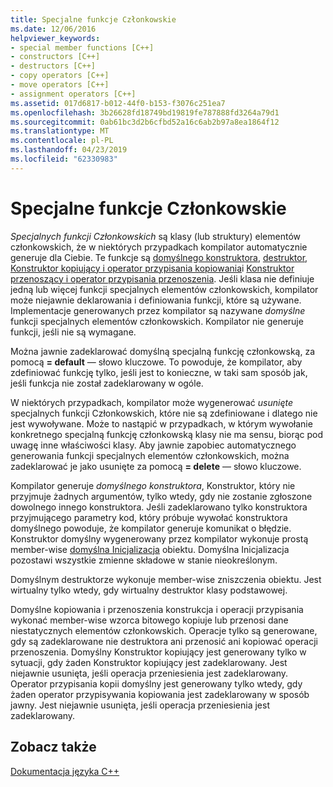 ```yaml
---
title: Specjalne funkcje Członkowskie
ms.date: 12/06/2016
helpviewer_keywords:
- special member functions [C++]
- constructors [C++]
- destructors [C++]
- copy operators [C++]
- move operators [C++]
- assignment operators [C++]
ms.assetid: 017d6817-b012-44f0-b153-f3076c251ea7
ms.openlocfilehash: 3b26628fd18749bd19819fe787888fd3264a79d1
ms.sourcegitcommit: 0ab61bc3d2b6cfbd52a16c6ab2b97a8ea1864f12
ms.translationtype: MT
ms.contentlocale: pl-PL
ms.lasthandoff: 04/23/2019
ms.locfileid: "62330983"
---
```

# <a name="special-member-functions"></a>Specjalne funkcje Członkowskie

*Specjalnych funkcji Członkowskich* są klasy (lub struktury) elementów członkowskich, że w niektórych przypadkach kompilator automatycznie generuje dla Ciebie. Te funkcje są [domyślnego konstruktora](constructors-cpp.md#default_constructors), [destruktor](destructors-cpp.md), [Konstruktor kopiujący i operator przypisania kopiowania](copy-constructors-and-copy-assignment-operators-cpp.md)i [Konstruktor przenoszący i operator przypisania przenoszenia](move-constructors-and-move-assignment-operators-cpp.md). Jeśli klasa nie definiuje jedną lub więcej funkcji specjalnych elementów członkowskich, kompilator może niejawnie deklarowania i definiowania funkcji, które są używane. Implementacje generowanych przez kompilator są nazywane *domyślne* funkcji specjalnych elementów członkowskich. Kompilator nie generuje funkcji, jeśli nie są wymagane.

Można jawnie zadeklarować domyślną specjalną funkcję członkowską, za pomocą **= default** — słowo kluczowe. To powoduje, że kompilator, aby zdefiniować funkcję tylko, jeśli jest to konieczne, w taki sam sposób jak, jeśli funkcja nie został zadeklarowany w ogóle.

W niektórych przypadkach, kompilator może wygenerować *usunięte* specjalnych funkcji Członkowskich, które nie są zdefiniowane i dlatego nie jest wywoływane. Może to nastąpić w przypadkach, w którym wywołanie konkretnego specjalną funkcję członkowską klasy nie ma sensu, biorąc pod uwagę inne właściwości klasy. Aby jawnie zapobiec automatycznego generowania funkcji specjalnych elementów członkowskich, można zadeklarować je jako usunięte za pomocą **= delete** — słowo kluczowe.

Kompilator generuje *domyślnego konstruktora*, Konstruktor, który nie przyjmuje żadnych argumentów, tylko wtedy, gdy nie zostanie zgłoszone dowolnego innego konstruktora. Jeśli zadeklarowano tylko konstruktora przyjmującego parametry kod, który próbuje wywołać konstruktora domyślnego powoduje, że kompilator generuje komunikat o błędzie. Konstruktor domyślny wygenerowany przez kompilator wykonuje prostą member-wise [domyślna Inicjalizacja](initializers.md#default_initialization) obiektu. Domyślna Inicjalizacja pozostawi wszystkie zmienne składowe w stanie nieokreślonym.

Domyślnym destruktorze wykonuje member-wise zniszczenia obiektu. Jest wirtualny tylko wtedy, gdy wirtualny destruktor klasy podstawowej.

Domyślne kopiowania i przenoszenia konstrukcja i operacji przypisania wykonać member-wise wzorca bitowego kopiuje lub przenosi dane niestatycznych elementów członkowskich. Operacje tylko są generowane, gdy są zadeklarowane nie destruktora ani przenosić ani kopiować operacji przenoszenia. Domyślny Konstruktor kopiujący jest generowany tylko w sytuacji, gdy żaden Konstruktor kopiujący jest zadeklarowany. Jest niejawnie usunięta, jeśli operacja przeniesienia jest zadeklarowany. Operator przypisania kopii domyślny jest generowany tylko wtedy, gdy żaden operator przypisywania kopiowania jest zadeklarowany w sposób jawny. Jest niejawnie usunięta, jeśli operacja przeniesienia jest zadeklarowany.

## <a name="see-also"></a>Zobacz także

[Dokumentacja języka C++](cpp-language-reference.md)
